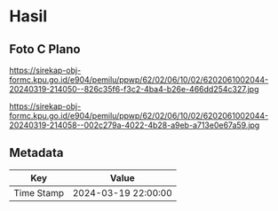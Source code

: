 # Hasil

## Foto C Plano

https://sirekap-obj-formc.kpu.go.id/e904/pemilu/ppwp/62/02/06/10/02/6202061002044-20240319-214050--826c35f6-f3c2-4ba4-b26e-466dd254c327.jpg

https://sirekap-obj-formc.kpu.go.id/e904/pemilu/ppwp/62/02/06/10/02/6202061002044-20240319-214058--002c279a-4022-4b28-a9eb-a713e0e67a59.jpg


## Metadata

| Key        | Value               |
| ---------- | ------------------- |
| Time Stamp | 2024-03-19 22:00:00 |



